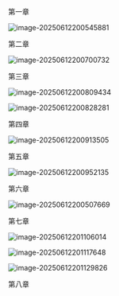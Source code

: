 第一章

![image-20250612200545881](C:\Users\30606\AppData\Roaming\Typora\typora-user-images\image-20250612200545881.png)

第二章

![image-20250612200700732](C:\Users\30606\AppData\Roaming\Typora\typora-user-images\image-20250612200700732.png)

第三章

![image-20250612200809434](C:\Users\30606\AppData\Roaming\Typora\typora-user-images\image-20250612200809434.png)

![image-20250612200828281](C:\Users\30606\AppData\Roaming\Typora\typora-user-images\image-20250612200828281.png)

第四章

![image-20250612200913505](C:\Users\30606\AppData\Roaming\Typora\typora-user-images\image-20250612200913505.png)

第五章

![image-20250612200952135](C:\Users\30606\AppData\Roaming\Typora\typora-user-images\image-20250612200952135.png)

第六章

![image-20250612200507669](C:\Users\30606\AppData\Roaming\Typora\typora-user-images\image-20250612200507669.png)

第七章

![image-20250612201106014](C:\Users\30606\AppData\Roaming\Typora\typora-user-images\image-20250612201106014.png)

![image-20250612201117648](C:\Users\30606\AppData\Roaming\Typora\typora-user-images\image-20250612201117648.png)

![image-20250612201129826](C:\Users\30606\AppData\Roaming\Typora\typora-user-images\image-20250612201129826.png)

第八章